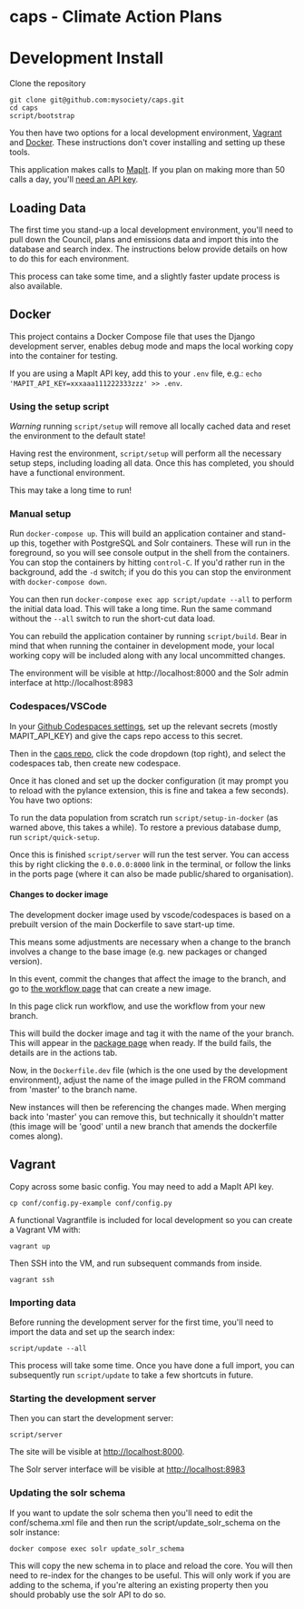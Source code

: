 # caps - Climate Action Plans

# Development Install

Clone the repository

```
git clone git@github.com:mysociety/caps.git
cd caps
script/bootstrap
```

You then have two options for a local development environment, [Vagrant](https://www.vagrantup.com/) and [Docker](https://www.docker.com/products/docker-desktop). These instructions don't cover installing and setting up these tools.

This application makes calls to [MapIt](https://mapit.mysociety.org). If you plan on making more than 50 calls a day, you'll [need an API key](https://mapit.mysociety.org/pricing/).

## Loading Data

The first time you stand-up a local development environment, you'll need to pull down the Council, plans and emissions data and import this into the database and search index. The instructions below provide details on how to do this for each environment.

This process can take some time, and a slightly faster update process is also available.

## Docker

This project contains a Docker Compose file that uses the Django development server, enables debug mode and maps the local working copy into the container for testing.

If you are using a MapIt API key, add this to your `.env` file, e.g.: `echo 'MAPIT_API_KEY=xxxaaa111222333zzz' >> .env`.

### Using the setup script

*Warning* running `script/setup` will remove all locally cached data and reset the environment to the default state!

Having rest the environment, `script/setup` will perform all the necessary setup steps, including loading all data. Once this has completed, you should have a functional environment.

This may take a long time to run!

### Manual setup

Run `docker-compose up`. This will build an application container and stand-up this, together with PostgreSQL and Solr containers. These will run in the foreground, so you will see console output in the shell from the containers. You can stop the containers by hitting `control-C`. If you'd rather run in the background, add the `-d` switch; if you do this you can stop the environment with `docker-compose down`.

You can then run `docker-compose exec app script/update --all` to perform the initial data load. This will take a long time. Run the same command without the `--all` switch to run the short-cut data load.

You can rebuild the application container by running `script/build`. Bear in mind that when running the container in development mode, your local working copy will be included along with any local uncommitted changes.

The environment will be visible at http://localhost:8000 and the Solr admin interface at http://localhost:8983

### Codespaces/VSCode

In your [Github Codespaces settings](https://github.com/settings/codespaces), set up the relevant secrets (mostly MAPIT_API_KEY) and give the caps repo access to this secret.

Then in the [caps repo](https://github.com/mysociety/caps/), click the code dropdown (top right), and select the codespaces tab, then create new codespace. 

Once it has cloned and set up the docker configuration (it may prompt you to reload with the pylance extension, this is fine and takea a few seconds). You have two options:

To run the data population from scratch run `script/setup-in-docker` (as warned above, this takes a while).
To restore a previous database dump, run `script/quick-setup`.

Once this is finished `script/server` will run the test server. You can access this by right clicking the `0.0.0.0:8000` link in the terminal, or follow the links in the ports page (where it can also be made public/shared to organisation).

#### Changes to docker image

The development docker image used by vscode/codespaces is based on a prebuilt version of the main Dockerfile to save start-up time.

This means some adjustments are necessary when a change to the branch involves a change to the base image (e.g. new packages or changed version). 

In this event, commit the changes that affect the image to the branch, and go to [the workflow page](https://github.com/mysociety/caps/actions/workflows/main.yml) that can create a new image. 

In this page click run workflow, and use the workflow from your new branch. 

This will build the docker image and tag it with the name of the your branch. This will appear in the [package page](https://github.com/mysociety/caps/pkgs/container/caps) when ready. If the build fails, the details are in the actions tab.

Now, in the `Dockerfile.dev` file (which is the one used by the development environment), adjust the name of the image pulled in the FROM command from 'master' to the branch name. 

New instances will then be referencing the changes made. When merging back into 'master' you can remove this, but technically it shouldn't matter (this image will be 'good' until a new branch that amends the dockerfile comes along). 


## Vagrant

Copy across some basic config. You may need to add a MapIt API key.

```
cp conf/config.py-example conf/config.py
```

A functional Vagrantfile is included for local development so you can create a Vagrant VM with:

```
vagrant up
```

Then SSH into the VM, and run subsequent commands from inside.

```
vagrant ssh
```

### Importing data

Before running the development server for the first time, you'll need to import the data and set up the search index:

```
script/update --all
```

This process will take some time. Once you have done a full import, you can subsequently run `script/update` to take a few shortcuts in future.

### Starting the development server

Then you can start the development server:

```
script/server
```

The site will be visible at <http://localhost:8000>.

The Solr server interface will be visible at <http://localhost:8983>

### Updating the solr schema

If you want to update the solr schema then you'll need to edit the
conf/schema.xml file and then run the script/update_solr_schema on the
solr instance:

`docker compose exec solr update_solr_schema`

This will copy the new schema in to place and reload the core. You will
then need to re-index for the changes to be useful. This will only work
if you are adding to the schema, if you're altering an existing property
then you should probably use the solr API to do so.
